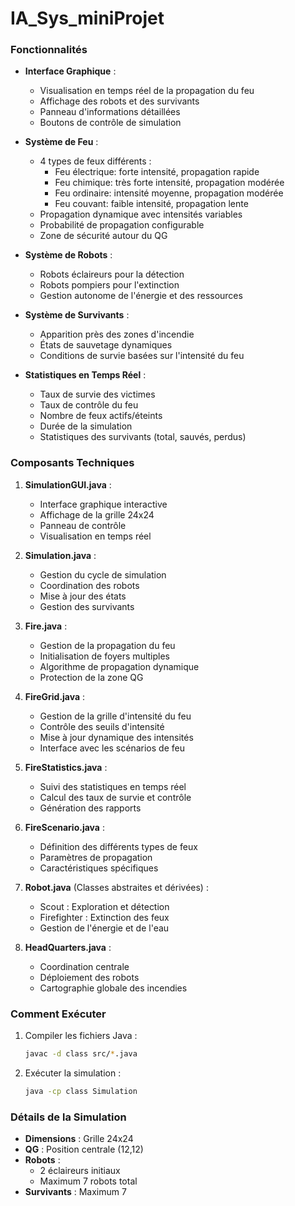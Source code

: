 # IA_Sys_miniProjet

### Fonctionnalités

- **Interface Graphique** : 
  - Visualisation en temps réel de la propagation du feu
  - Affichage des robots et des survivants
  - Panneau d'informations détaillées
  - Boutons de contrôle de simulation

- **Système de Feu** :
  - 4 types de feux différents :
    - Feu électrique: forte intensité, propagation rapide
    - Feu chimique: très forte intensité, propagation modérée  
    - Feu ordinaire: intensité moyenne, propagation modérée
    - Feu couvant: faible intensité, propagation lente
  - Propagation dynamique avec intensités variables
  - Probabilité de propagation configurable
  - Zone de sécurité autour du QG

- **Système de Robots** :
  - Robots éclaireurs pour la détection
  - Robots pompiers pour l'extinction
  - Gestion autonome de l'énergie et des ressources

- **Système de Survivants** :
  - Apparition près des zones d'incendie
  - États de sauvetage dynamiques
  - Conditions de survie basées sur l'intensité du feu

- **Statistiques en Temps Réel** :
  - Taux de survie des victimes
  - Taux de contrôle du feu
  - Nombre de feux actifs/éteints
  - Durée de la simulation
  - Statistiques des survivants (total, sauvés, perdus)

### Composants Techniques

1. **SimulationGUI.java** :
   - Interface graphique interactive
   - Affichage de la grille 24x24
   - Panneau de contrôle
   - Visualisation en temps réel

2. **Simulation.java** :
   - Gestion du cycle de simulation
   - Coordination des robots
   - Mise à jour des états
   - Gestion des survivants

3. **Fire.java** :
   - Gestion de la propagation du feu
   - Initialisation de foyers multiples
   - Algorithme de propagation dynamique
   - Protection de la zone QG

4. **FireGrid.java** :
   - Gestion de la grille d'intensité du feu
   - Contrôle des seuils d'intensité
   - Mise à jour dynamique des intensités
   - Interface avec les scénarios de feu

5. **FireStatistics.java** :
   - Suivi des statistiques en temps réel
   - Calcul des taux de survie et contrôle
   - Génération des rapports

6. **FireScenario.java** :
   - Définition des différents types de feux
   - Paramètres de propagation
   - Caractéristiques spécifiques

7. **Robot.java** (Classes abstraites et dérivées) :
   - Scout : Exploration et détection
   - Firefighter : Extinction des feux
   - Gestion de l'énergie et de l'eau

8. **HeadQuarters.java** :
   - Coordination centrale
   - Déploiement des robots
   - Cartographie globale des incendies

### Comment Exécuter

1. Compiler les fichiers Java :
    ```sh
    javac -d class src/*.java
    ```

2. Exécuter la simulation :
    ```sh
    java -cp class Simulation
    ```

### Détails de la Simulation

- **Dimensions** : Grille 24x24
- **QG** : Position centrale (12,12)
- **Robots** : 
  - 2 éclaireurs initiaux
  - Maximum 7 robots total
- **Survivants** : Maximum 7
